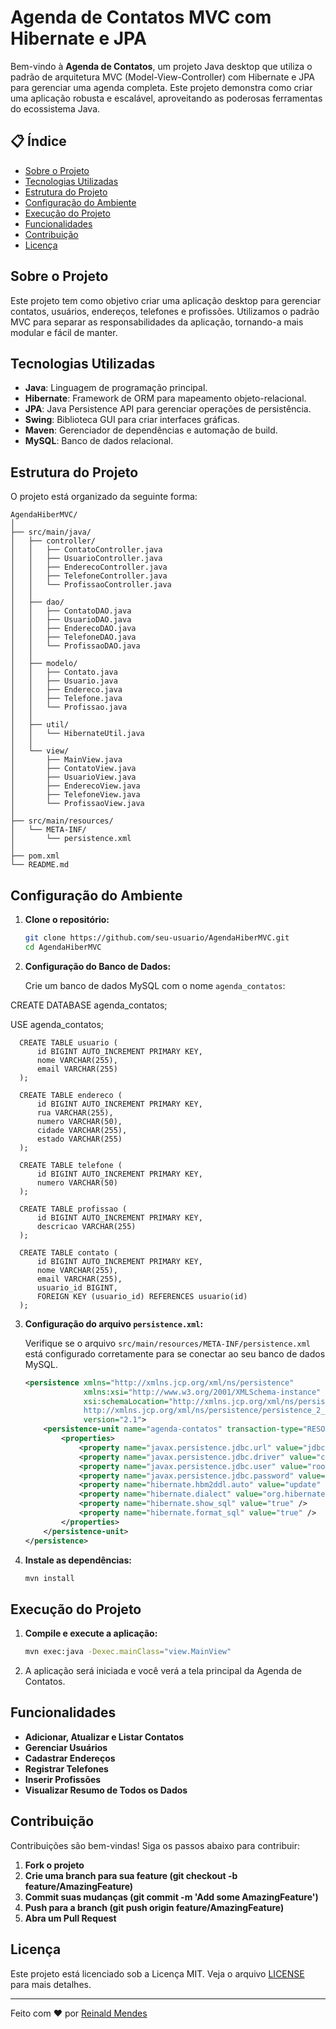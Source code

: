 # Agenda de Contatos MVC com Hibernate e JPA

Bem-vindo à **Agenda de Contatos**, um projeto Java desktop que utiliza o padrão de arquitetura MVC (Model-View-Controller) com Hibernate e JPA para gerenciar uma agenda completa. Este projeto demonstra como criar uma aplicação robusta e escalável, aproveitando as poderosas ferramentas do ecossistema Java.

## 📋 Índice

- [Sobre o Projeto](#sobre-o-projeto)
- [Tecnologias Utilizadas](#tecnologias-utilizadas)
- [Estrutura do Projeto](#estrutura-do-projeto)
- [Configuração do Ambiente](#configuração-do-ambiente)
- [Execução do Projeto](#execução-do-projeto)
- [Funcionalidades](#funcionalidades)
- [Contribuição](#contribuição)
- [Licença](#licença)

## Sobre o Projeto

Este projeto tem como objetivo criar uma aplicação desktop para gerenciar contatos, usuários, endereços, telefones e profissões. Utilizamos o padrão MVC para separar as responsabilidades da aplicação, tornando-a mais modular e fácil de manter.

## Tecnologias Utilizadas

- **Java**: Linguagem de programação principal.
- **Hibernate**: Framework de ORM para mapeamento objeto-relacional.
- **JPA**: Java Persistence API para gerenciar operações de persistência.
- **Swing**: Biblioteca GUI para criar interfaces gráficas.
- **Maven**: Gerenciador de dependências e automação de build.
- **MySQL**: Banco de dados relacional.

## Estrutura do Projeto

O projeto está organizado da seguinte forma:

```
AgendaHiberMVC/
│
├── src/main/java/
│   ├── controller/
│   │   ├── ContatoController.java
│   │   ├── UsuarioController.java
│   │   ├── EnderecoController.java
│   │   ├── TelefoneController.java
│   │   └── ProfissaoController.java
│   │
│   ├── dao/
│   │   ├── ContatoDAO.java
│   │   ├── UsuarioDAO.java
│   │   ├── EnderecoDAO.java
│   │   ├── TelefoneDAO.java
│   │   └── ProfissaoDAO.java
│   │
│   ├── modelo/
│   │   ├── Contato.java
│   │   ├── Usuario.java
│   │   ├── Endereco.java
│   │   ├── Telefone.java
│   │   └── Profissao.java
│   │
│   ├── util/
│   │   └── HibernateUtil.java
│   │
│   └── view/
│       ├── MainView.java
│       ├── ContatoView.java
│       ├── UsuarioView.java
│       ├── EnderecoView.java
│       ├── TelefoneView.java
│       └── ProfissaoView.java
│
├── src/main/resources/
│   └── META-INF/
│       └── persistence.xml
│
├── pom.xml
└── README.md
```

## Configuração do Ambiente

1. **Clone o repositório:**

   ```sh
   git clone https://github.com/seu-usuario/AgendaHiberMVC.git
   cd AgendaHiberMVC
   ```

2. **Configuração do Banco de Dados:**

   Crie um banco de dados MySQL com o nome `agenda_contatos`:

  CREATE DATABASE agenda_contatos;

   USE agenda_contatos;

      CREATE TABLE usuario (
          id BIGINT AUTO_INCREMENT PRIMARY KEY,
          nome VARCHAR(255),
          email VARCHAR(255)
      );

      CREATE TABLE endereco (
          id BIGINT AUTO_INCREMENT PRIMARY KEY,
          rua VARCHAR(255),
          numero VARCHAR(50),
          cidade VARCHAR(255),
          estado VARCHAR(255)
      );

      CREATE TABLE telefone (
          id BIGINT AUTO_INCREMENT PRIMARY KEY,
          numero VARCHAR(50)
      );

      CREATE TABLE profissao (
          id BIGINT AUTO_INCREMENT PRIMARY KEY,
          descricao VARCHAR(255)
      );
      
      CREATE TABLE contato (
          id BIGINT AUTO_INCREMENT PRIMARY KEY,
          nome VARCHAR(255),
          email VARCHAR(255),
          usuario_id BIGINT,
          FOREIGN KEY (usuario_id) REFERENCES usuario(id)
      );

3. **Configuração do arquivo `persistence.xml`:**

   Verifique se o arquivo `src/main/resources/META-INF/persistence.xml` está configurado corretamente para se conectar ao seu banco de dados MySQL.

   ```xml
   <persistence xmlns="http://xmlns.jcp.org/xml/ns/persistence"
                xmlns:xsi="http://www.w3.org/2001/XMLSchema-instance"
                xsi:schemaLocation="http://xmlns.jcp.org/xml/ns/persistence
                http://xmlns.jcp.org/xml/ns/persistence/persistence_2_1.xsd"
                version="2.1">
       <persistence-unit name="agenda-contatos" transaction-type="RESOURCE_LOCAL">
           <properties>
               <property name="javax.persistence.jdbc.url" value="jdbc:mysql://localhost/agenda_contatos?useSSL=false&amp;serverTimezone=UTC" />
               <property name="javax.persistence.jdbc.driver" value="com.mysql.cj.jdbc.Driver" />
               <property name="javax.persistence.jdbc.user" value="root" />
               <property name="javax.persistence.jdbc.password" value="" />
               <property name="hibernate.hbm2ddl.auto" value="update" />
               <property name="hibernate.dialect" value="org.hibernate.dialect.MySQLDialect" />
               <property name="hibernate.show_sql" value="true" />
               <property name="hibernate.format_sql" value="true" />
           </properties>
       </persistence-unit>
   </persistence>
   ```

4. **Instale as dependências:**

   ```sh
   mvn install
   ```

## Execução do Projeto

1. **Compile e execute a aplicação:**

   ```sh
   mvn exec:java -Dexec.mainClass="view.MainView"
   ```

2. A aplicação será iniciada e você verá a tela principal da Agenda de Contatos.

## Funcionalidades

- **Adicionar, Atualizar e Listar Contatos**
- **Gerenciar Usuários**
- **Cadastrar Endereços**
- **Registrar Telefones**
- **Inserir Profissões**
- **Visualizar Resumo de Todos os Dados**

## Contribuição

Contribuições são bem-vindas! Siga os passos abaixo para contribuir:

1. **Fork o projeto**
2. **Crie uma branch para sua feature (git checkout -b feature/AmazingFeature)**
3. **Commit suas mudanças (git commit -m 'Add some AmazingFeature')**
4. **Push para a branch (git push origin feature/AmazingFeature)**
5. **Abra um Pull Request**

## Licença

Este projeto está licenciado sob a Licença MIT. Veja o arquivo [LICENSE](LICENSE) para mais detalhes.

---

Feito com ❤️ por [Reinald Mendes](https://github.com/ReinaldMendes)
```

